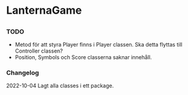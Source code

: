 # LanternaGame
## 

### **TODO**
* Metod för att styra Player finns i Player classen. Ska detta flyttas till Controller classen?
* Position, Symbols och Score classerna saknar innehåll. 

### Changelog
2022-10-04 Lagt alla classes i ett package.

